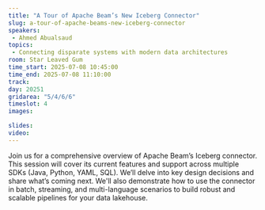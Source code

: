 ```yaml
---
title: "A Tour of Apache Beam’s New Iceberg Connector"
slug: a-tour-of-apache-beams-new-iceberg-connector
speakers:
 - Ahmed Abualsaud
topics:
 - Connecting disparate systems with modern data architectures
room: Star Leaved Gum
time_start: 2025-07-08 10:45:00
time_end: 2025-07-08 11:10:00
track: 
day: 20251
gridarea: "5/4/6/6"
timeslot: 4
images: 

slides:
video: 
---
```


Join us for a comprehensive overview of Apache Beam’s Iceberg connector. This session will cover its current features and support across multiple SDKs (Java, Python, YAML, SQL). We’ll delve into key design decisions and share what’s coming next. We'll also demonstrate how to use the connector in batch, streaming, and multi-language scenarios to build robust and scalable pipelines for your data lakehouse.